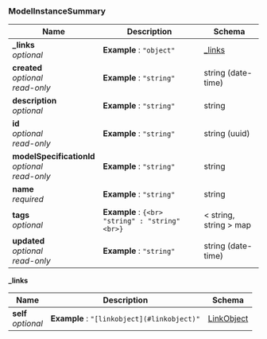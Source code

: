 
<a name="modelinstancesummary"></a>
### ModelInstanceSummary

|Name|Description|Schema|
|---|---|---|
|**_links**  <br>*optional*|**Example** : `"object"`|[_links](#modelinstancesummary-links)|
|**created**  <br>*optional*  <br>*read-only*|**Example** : `"string"`|string (date-time)|
|**description**  <br>*optional*|**Example** : `"string"`|string|
|**id**  <br>*optional*  <br>*read-only*|**Example** : `"string"`|string (uuid)|
|**modelSpecificationId**  <br>*optional*  <br>*read-only*|**Example** : `"string"`|string|
|**name**  <br>*required*|**Example** : `"string"`|string|
|**tags**  <br>*optional*|**Example** : `{<br>  "string" : "string"<br>}`|< string, string > map|
|**updated**  <br>*optional*  <br>*read-only*|**Example** : `"string"`|string (date-time)|

<a name="modelinstancesummary-links"></a>
**_links**

|Name|Description|Schema|
|---|---|---|
|**self**  <br>*optional*|**Example** : `"[linkobject](#linkobject)"`|[LinkObject](LinkObject.md#linkobject)|



